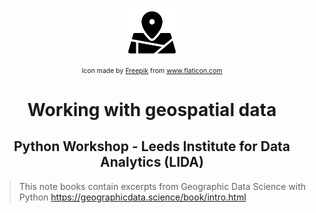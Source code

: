 <!-- PROJECT LOGO -->
<br />
<p align="center">
    <img src="../inputs/icons/location-on-map.svg" alt="Logo" width="15% id="logo">
    <p  align="center" style="font-size:0.75em;">Icon made by <a href="https://www.freepik.com" title="Freepik">Freepik</a> from <a href="https://www.flaticon.com/" title="Flaticon">www.flaticon.com</a></p>
    <h1 align="center">Working with geospatial data</h1>
    <h2 align="center">Python Workshop - Leeds Institute for Data Analytics (LIDA)</h2>
</p>

> This note books contain excerpts from Geographic Data Science with Python
> https://geographicdata.science/book/intro.html
